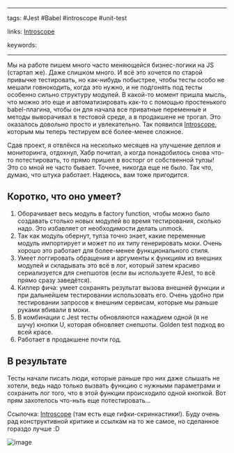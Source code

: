 ____

tags: #Jest #Babel #introscope #unit-test

links: [Introscope](https://github.com/peter-leonov/introscope)

keywords:

_____

Мы на работе пишем много часто меняющейся бизнес-логики на JS (стартап же). Даже слишком много. И всё это хочется по старой привычке тестировать, но как-нибудь побыстрее, чтобы тесты особо не мешали говнокодить, когда это нужно, и не подгонять под тесты особенно сильно структуру модулей. В какой-то момент пришла мысль, что можно это еще и автоматизировать как-то с помощью простенького babel-плагина, чтобы он для начала все приватные переменные и методы выворачивал в тестовой среде, а в продакшене не трогал. Это оказалось довольно просто и увлекательно. Так появился [Introscope](https://github.com/peter-leonov/introscope), которым мы теперь тестируем всё более-менее сложное.

Сдав проект, я отвлёкся на несколько месяцев на улучшение деплоя и мониторинга, отдохнул, Хабр почитал, а когда понадобилось снова что-то потестировать, то прямо пришел в восторг от собственной тулзы! Это со мной не часто бывает. Точнее, никогда еще не было. Так что, думаю, что штука работает. Надеюсь, вам тоже пригодится.

## Коротко, что оно умеет?

1. Оборачивает весь модуль в factory function, чтобы можно было создавать столько новых модулей во время тестирования, сколько надо. Это избавляет от необходимости делать unmock.
2. Так как модуль обернут, тулза точно знает, какие переменные модуль импортирует и может по их типу генерировать моки. Очень хорошо это работает для более-менее функционального стиля.
3. Умеет логгировать обращения и аргументы к функциям из внешних модулей и складывать это всё в лог, который затем красиво сериализуется для снепшотов (если вы используете #Jest, то всё прямо сразу заведётся).
4. Киллер фича: умеет сохранять результат вызова внешней функции и при дальнейшем тестировании использовать его. Очень удобно при тестировании запросов к внешним сервисам, которые мы раньше руками вбивали в моки.
5. В комбинации с Jest тесты обновляются нажадием одной (я не шучу) кнопки U, которая обновляет снепшоты. Golden test подход во всей красе.
6. Работает в продакшене почти год.

## В результате

Тесты начали писать люди, которые раньше про них даже слышать не хотели, ведь надо только вызвать функцию с нужными параметрами и сохранить лог того, что в этой функции происходило одной кнопкой. Вот прям захотелось что-ньть еще потестировать…

Ссылочка: [Introscope](https://github.com/peter-leonov/introscope) (там есть еще гифки-скринкастики!). Буду очень рад конструктивной критике и ссылкам на то же самое, но сделанное гораздо лучше :D

![image](https://habrastorage.org/getpro/habr/post_images/822/3c0/4ad/8223c04ad14711ad2af235ea9715b831.gif)